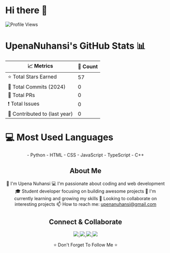 # Hi there 👋

![Profile Views](https://komarev.com/ghpv/?username=UpenaNuhansi)
# UpenaNuhansi's GitHub Stats 📊

<div align="center">
  
| 📈 Metrics | 🔢 Count |
|------------|-----------|
| ⭐ Total Stars Earned | 57 |
| 📝 Total Commits (2024) | 0 |
| 🔄 Total PRs | 0 |
| ❗ Total Issues | 0 |
| 🤝 Contributed to (last year) | 0 |

</div>

# 💻 Most Used Languages 

<div align="center">
- Python
- HTML
- CSS
- JavaScript
- TypeScript
- C++

## About Me
 👋 I'm Upena Nuhansi
 💻 I'm passionate about coding and web development
 🎓 Student developer focusing on building awesome projects
 🌱 I'm currently learning and growing my skills
 👥 Looking to collaborate on interesting projects
 📫 How to reach me: upenanuhansi@gmail.com


## Connect & Collaborate

<div>
<a href="[your portfolio link]">
  <img src="https://img.shields.io/badge/Portfolio-000000?style=for-the-badge&logo=About.me&logoColor=white" />
</a>
<a href="[your LinkedIn link]">
  <img src="https://img.shields.io/badge/LinkedIn-0077B5?style=for-the-badge&logo=linkedin&logoColor=white" />
</a>
<a href="[your Twitter link]">
  <img src="https://img.shields.io/badge/Twitter-1DA1F2?style=for-the-badge&logo=twitter&logoColor=white" />
</a>
<a href="mailto:[your email]">
  <img src="https://img.shields.io/badge/Email-D14836?style=for-the-badge&logo=gmail&logoColor=white" />
</a>
</div>



⭐️ Don't Forget To Follow Me ⭐️
